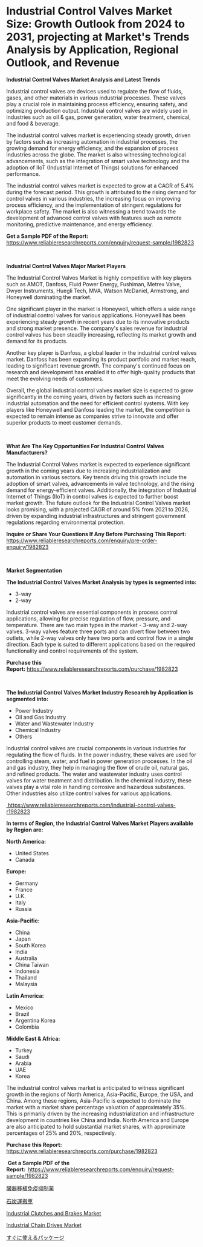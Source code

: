 <p><h1>Industrial Control Valves Market Size: Growth Outlook from 2024 to 2031, projecting at Market's Trends Analysis by Application, Regional Outlook, and Revenue</h1></p><p><strong>Industrial Control Valves Market Analysis and Latest Trends</strong></p>
<p><p>Industrial control valves are devices used to regulate the flow of fluids, gases, and other materials in various industrial processes. These valves play a crucial role in maintaining process efficiency, ensuring safety, and optimizing production output. Industrial control valves are widely used in industries such as oil & gas, power generation, water treatment, chemical, and food & beverage.</p><p>The industrial control valves market is experiencing steady growth, driven by factors such as increasing automation in industrial processes, the growing demand for energy efficiency, and the expansion of process industries across the globe. The market is also witnessing technological advancements, such as the integration of smart valve technology and the adoption of IIoT (Industrial Internet of Things) solutions for enhanced performance.</p><p>The industrial control valves market is expected to grow at a CAGR of 5.4% during the forecast period. This growth is attributed to the rising demand for control valves in various industries, the increasing focus on improving process efficiency, and the implementation of stringent regulations for workplace safety. The market is also witnessing a trend towards the development of advanced control valves with features such as remote monitoring, predictive maintenance, and energy efficiency.</p></p>
<p><strong>Get a Sample PDF of the Report:&nbsp;</strong> <a href="https://www.reliableresearchreports.com/enquiry/request-sample/1982823">https://www.reliableresearchreports.com/enquiry/request-sample/1982823</a></p>
<p>&nbsp;</p>
<p><strong>Industrial Control Valves Major Market Players</strong></p>
<p><p>The Industrial Control Valves Market is highly competitive with key players such as AMOT, Danfoss, Fluid Power Energy, Fushiman, Metrex Valve, Dwyer Instruments, Huegli Tech, MVA, Watson McDaniel, Armstrong, and Honeywell dominating the market.</p><p>One significant player in the market is Honeywell, which offers a wide range of industrial control valves for various applications. Honeywell has been experiencing steady growth in recent years due to its innovative products and strong market presence. The company's sales revenue for industrial control valves has been steadily increasing, reflecting its market growth and demand for its products.</p><p>Another key player is Danfoss, a global leader in the industrial control valves market. Danfoss has been expanding its product portfolio and market reach, leading to significant revenue growth. The company's continued focus on research and development has enabled it to offer high-quality products that meet the evolving needs of customers.</p><p>Overall, the global industrial control valves market size is expected to grow significantly in the coming years, driven by factors such as increasing industrial automation and the need for efficient control systems. With key players like Honeywell and Danfoss leading the market, the competition is expected to remain intense as companies strive to innovate and offer superior products to meet customer demands.</p></p>
<p>&nbsp;</p>
<p><strong>What Are The Key Opportunities For Industrial Control Valves Manufacturers?</strong></p>
<p><p>The Industrial Control Valves market is expected to experience significant growth in the coming years due to increasing industrialization and automation in various sectors. Key trends driving this growth include the adoption of smart valves, advancements in valve technology, and the rising demand for energy-efficient valves. Additionally, the integration of Industrial Internet of Things (IIoT) in control valves is expected to further boost market growth. The future outlook for the Industrial Control Valves market looks promising, with a projected CAGR of around 5% from 2021 to 2026, driven by expanding industrial infrastructures and stringent government regulations regarding environmental protection.</p></p>
<p><strong>Inquire or Share Your Questions If Any Before Purchasing This Report:</strong> <a href="https://www.reliableresearchreports.com/enquiry/pre-order-enquiry/1982823">https://www.reliableresearchreports.com/enquiry/pre-order-enquiry/1982823</a></p>
<p>&nbsp;</p>
<p><strong>Market Segmentation</strong></p>
<p><strong>The Industrial Control Valves Market Analysis by types is segmented into:</strong></p>
<p><ul><li>3-way</li><li>2-way</li></ul></p>
<p><p>Industrial control valves are essential components in process control applications, allowing for precise regulation of flow, pressure, and temperature. There are two main types in the market - 3-way and 2-way valves. 3-way valves feature three ports and can divert flow between two outlets, while 2-way valves only have two ports and control flow in a single direction. Each type is suited to different applications based on the required functionality and control requirements of the system.</p></p>
<p><strong>Purchase this Report:&nbsp;</strong><a href="https://www.reliableresearchreports.com/purchase/1982823">https://www.reliableresearchreports.com/purchase/1982823</a></p>
<p>&nbsp;</p>
<p><strong>The Industrial Control Valves Market Industry Research by Application is segmented into:</strong></p>
<p><ul><li>Power Industry</li><li>Oil and Gas Industry</li><li>Water and Wastewater Industry</li><li>Chemical Industry</li><li>Others</li></ul></p>
<p><p>Industrial control valves are crucial components in various industries for regulating the flow of fluids. In the power industry, these valves are used for controlling steam, water, and fuel in power generation processes. In the oil and gas industry, they help in managing the flow of crude oil, natural gas, and refined products. The water and wastewater industry uses control valves for water treatment and distribution. In the chemical industry, these valves play a vital role in handling corrosive and hazardous substances. Other industries also utilize control valves for various applications.</p></p>
<p><a href="https://www.reliableresearchreports.com/industrial-control-valves-r1982823">&nbsp;https://www.reliableresearchreports.com/industrial-control-valves-r1982823</a></p>
<p><strong>In terms of Region, the Industrial Control Valves Market Players available by Region are:</strong></p>
<p>
    <p> <strong> North America: </strong>
        <ul>
            <li>United States</li>
            <li>Canada</li>
        </ul>
        </p> 
    <p> <strong> Europe: </strong>
        <ul>
            <li>Germany</li>
            <li>France</li>
            <li>U.K.</li>
            <li>Italy</li>
            <li>Russia</li>
        </ul>
        </p> 
    <p> <strong> Asia-Pacific: </strong>
        <ul>
            <li>China</li>
            <li>Japan</li>
            <li>South Korea</li>
            <li>India</li>
            <li>Australia</li>
            <li>China Taiwan</li>
            <li>Indonesia</li>
            <li>Thailand</li>
            <li>Malaysia</li>
        </ul>
        </p> 
    <p> <strong> Latin America: </strong>
        <ul>
            <li>Mexico</li>
            <li>Brazil</li>
            <li>Argentina Korea</li>
            <li>Colombia</li>
        </ul>
        </p> 
    <p> <strong> Middle East & Africa: </strong>
        <ul>
            <li>Turkey</li>
            <li>Saudi</li>
            <li>Arabia</li>
            <li>UAE</li>
            <li>Korea</li>
        </ul>
    </p>
    </p>
<p><p>The industrial control valves market is anticipated to witness significant growth in the regions of North America, Asia-Pacific, Europe, the USA, and China. Among these regions, Asia-Pacific is expected to dominate the market with a market share percentage valuation of approximately 35%. This is primarily driven by the increasing industrialization and infrastructure development in countries like China and India. North America and Europe are also anticipated to hold substantial market shares, with approximate percentages of 25% and 20%, respectively.</p></p>
<p><strong>Purchase this Report: </strong><a href="https://www.reliableresearchreports.com/purchase/1982823">https://www.reliableresearchreports.com/purchase/1982823</a></p>
<p>&nbsp;<strong>Get a Sample PDF of the Report:&nbsp;&nbsp;</strong><a href="https://www.reliableresearchreports.com/enquiry/request-sample/1982823">https://www.reliableresearchreports.com/enquiry/request-sample/1982823</a></p>
<p><strong></strong></p>
<p><p><a href="https://github.com/SarahFahey88/Market-Research-Report-List-1/blob/main/121162734111.md">臓器移植免疫抑制薬</a></p><p><a href="https://medium.com/@diegoskiles2023/%E7%9F%B3%E7%82%AD%E9%81%8B%E6%90%AC%E6%A5%AD%E8%80%85%E3%81%AE%E5%B8%82%E5%A0%B4%E5%8B%95%E5%90%91%E3%81%A8%E5%B8%82%E5%A0%B4%E5%88%86%E6%9E%90%E3%81%AF-2024%E5%B9%B4%E3%81%8B%E3%82%892031%E5%B9%B4%E3%81%AE%E6%9C%9F%E9%96%93%E3%81%AB%E4%BA%88%E6%B8%AC%E3%81%95%E3%82%8C%E3%81%A6%E3%81%84%E3%81%BE%E3%81%99-cda76adf8ba5">石炭運搬車</a></p><p><a href="https://github.com/okotobwrhuteie/Market-Research-Report-List-2/blob/main/industrial-clutches-and-brakes-market.md">Industrial Clutches and Brakes Market</a></p><p><a href="https://github.com/myacatherineblakecaczo9vcsw/Market-Research-Report-List-2/blob/main/industrial-chain-drives-market.md">Industrial Chain Drives Market</a></p><p><a href="https://medium.com/@diegoskiles2023/%E6%A3%9A%E3%81%AB%E5%8F%8E%E3%82%81%E3%82%89%E3%82%8C%E3%81%9F%E3%83%91%E3%83%83%E3%82%B1%E3%83%BC%E3%82%B8%E5%B8%82%E5%A0%B4%E3%81%AE%E5%B1%95%E6%9C%9B-%E6%A5%AD%E7%95%8C%E6%A6%82%E8%A6%81%E3%81%A8%E4%BA%88%E6%B8%AC-2024%E5%B9%B4%E3%81%8B%E3%82%892031%E5%B9%B4%E3%81%BE%E3%81%A7-8b4fc0d24a29">すぐに使えるパッケージ</a></p></p>
